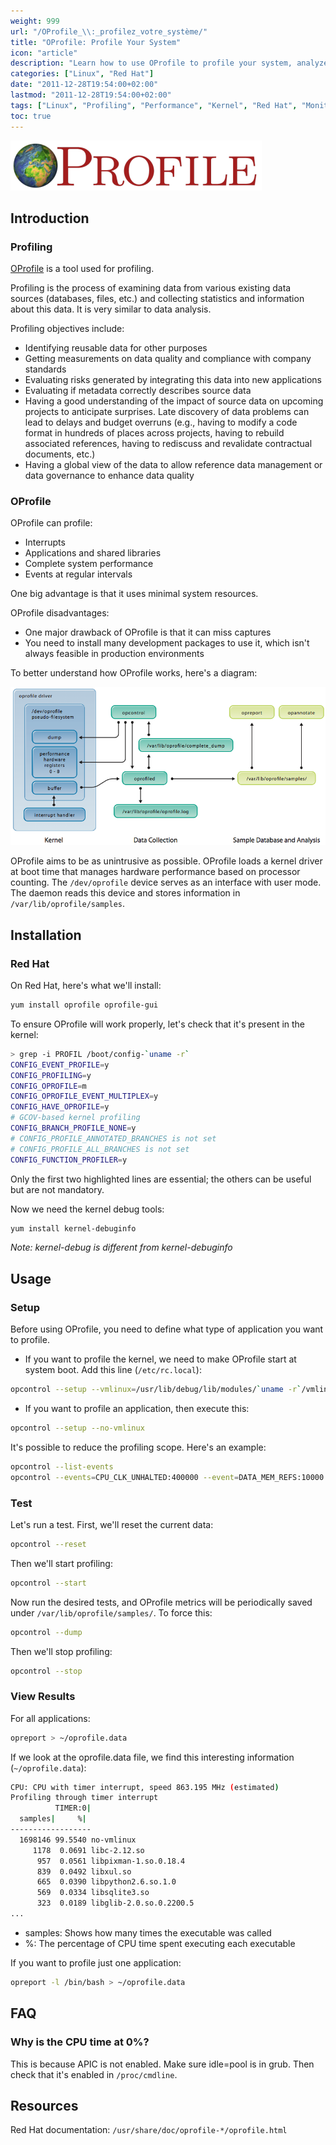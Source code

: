 ```yaml
---
weight: 999
url: "/OProfile_\\:_profilez_votre_système/"
title: "OProfile: Profile Your System"
icon: "article"
description: "Learn how to use OProfile to profile your system, analyze application performance and monitor resource usage with this comprehensive guide."
categories: ["Linux", "Red Hat"]
date: "2011-12-28T19:54:00+02:00"
lastmod: "2011-12-28T19:54:00+02:00"
tags: ["Linux", "Profiling", "Performance", "Kernel", "Red Hat", "Monitoring", "System Analysis", "Debugging"]
toc: true
---
```


![OProfile](/images/oprofile_logo.png)

## Introduction

### Profiling

[OProfile](https://oprofile.sourceforge.net) is a tool used for profiling.

Profiling is the process of examining data from various existing data sources (databases, files, etc.) and collecting statistics and information about this data. It is very similar to data analysis.

Profiling objectives include:

- Identifying reusable data for other purposes
- Getting measurements on data quality and compliance with company standards
- Evaluating risks generated by integrating this data into new applications
- Evaluating if metadata correctly describes source data
- Having a good understanding of the impact of source data on upcoming projects to anticipate surprises. Late discovery of data problems can lead to delays and budget overruns (e.g., having to modify a code format in hundreds of places across projects, having to rebuild associated references, having to rediscuss and revalidate contractual documents, etc.)
- Having a global view of the data to allow reference data management or data governance to enhance data quality

### OProfile

OProfile can profile:

- Interrupts
- Applications and shared libraries
- Complete system performance
- Events at regular intervals

One big advantage is that it uses minimal system resources.

OProfile disadvantages:

- One major drawback of OProfile is that it can miss captures
- You need to install many development packages to use it, which isn't always feasible in production environments

To better understand how OProfile works, here's a diagram:

![Oprofile](/images/oprofile.png)

OProfile aims to be as unintrusive as possible. OProfile loads a kernel driver at boot time that manages hardware performance based on processor counting. The `/dev/oprofile` device serves as an interface with user mode. The daemon reads this device and stores information in `/var/lib/oprofile/samples`.

## Installation

### Red Hat

On Red Hat, here's what we'll install:

```bash
yum install oprofile oprofile-gui
```

To ensure OProfile will work properly, let's check that it's present in the kernel:

```bash {linenos=table,hl_lines=["2-5"]}
> grep -i PROFIL /boot/config-`uname -r`
CONFIG_EVENT_PROFILE=y
CONFIG_PROFILING=y
CONFIG_OPROFILE=m
CONFIG_OPROFILE_EVENT_MULTIPLEX=y
CONFIG_HAVE_OPROFILE=y
# GCOV-based kernel profiling
CONFIG_BRANCH_PROFILE_NONE=y
# CONFIG_PROFILE_ANNOTATED_BRANCHES is not set
# CONFIG_PROFILE_ALL_BRANCHES is not set
CONFIG_FUNCTION_PROFILER=y
```

Only the first two highlighted lines are essential; the others can be useful but are not mandatory.

Now we need the kernel debug tools:

```bash
yum install kernel-debuginfo
```

*Note: kernel-debug is different from kernel-debuginfo*

## Usage

### Setup

Before using OProfile, you need to define what type of application you want to profile.

- If you want to profile the kernel, we need to make OProfile start at system boot. Add this line (`/etc/rc.local`):

```bash
opcontrol --setup --vmlinux=/usr/lib/debug/lib/modules/`uname -r`/vmlinux
```

- If you want to profile an application, then execute this:

```bash
opcontrol --setup --no-vmlinux
```

It's possible to reduce the profiling scope. Here's an example:

```bash
opcontrol --list-events
opcontrol --events=CPU_CLK_UNHALTED:400000 --event=DATA_MEM_REFS:10000
```

### Test

Let's run a test. First, we'll reset the current data:

```bash
opcontrol --reset
```

Then we'll start profiling:

```bash
opcontrol --start
```

Now run the desired tests, and OProfile metrics will be periodically saved under `/var/lib/oprofile/samples/`. To force this:

```bash
opcontrol --dump
```

Then we'll stop profiling:

```bash
opcontrol --stop
```

### View Results

For all applications:

```bash
opreport > ~/oprofile.data
```

If we look at the oprofile.data file, we find this interesting information (`~/oprofile.data`):

```bash
CPU: CPU with timer interrupt, speed 863.195 MHz (estimated)
Profiling through timer interrupt
          TIMER:0|
  samples|     %|
------------------
  1698146 99.5540 no-vmlinux
     1178  0.0691 libc-2.12.so
      957  0.0561 libpixman-1.so.0.18.4
      839  0.0492 libxul.so
      665  0.0390 libpython2.6.so.1.0
      569  0.0334 libsqlite3.so
      323  0.0189 libglib-2.0.so.0.2200.5
...
```

- samples: Shows how many times the executable was called
- %: The percentage of CPU time spent executing each executable

If you want to profile just one application:

```bash
opreport -l /bin/bash > ~/oprofile.data
```

## FAQ

### Why is the CPU time at 0%?

This is because APIC is not enabled. Make sure idle=pool is in grub. Then check that it's enabled in `/proc/cmdline`.

## Resources

Red Hat documentation: `/usr/share/doc/oprofile-*/oprofile.html`